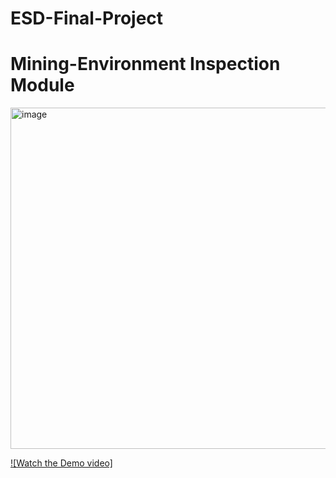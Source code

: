 # ESD-Final-Project
# Mining-Environment Inspection Module


<img width="546" alt="image" src="https://github.com/vaishnavi-p/Mining-Environment-Inspection-Module/assets/112549892/b1308cfb-044f-419a-a2c3-0b4c1538ae49">





[![Watch the Demo video]](https://drive.google.com/file/d/1UTJGVD3aQWLQJhB3bxff05D4mffDJv_Y/view?pli=1)
